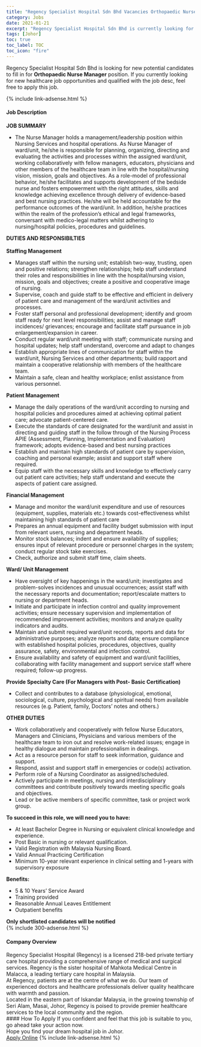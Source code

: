 ```yaml
---
title: "Regency Specialist Hospital Sdn Bhd Vacancies Orthopaedic Nurse Manager" 
category: Jobs 
date: 2021-01-21 
excerpt: "Regency Specialist Hospital Sdn Bhd is currently looking for suitable person to fill in the Orthopaedic Nurse Manager which positioned at Johor" 
tags: [Johor] 
toc: true 
toc_label: TOC 
toc_icon: "fire" 
--- 
```


<p>Regency Specialist Hospital Sdn Bhd is looking for new potential candidates to fill in for <b>Orthopaedic Nurse Manager</b> position. If you currently looking for new healthcare job opportunities and qualified with the job desc, feel free to apply this job.
</p>{% include link-adsense.html %} 
<div><div><h4>Job Description</h4></div><div><div><span><div><div><strong>JOB SUMMARY</strong></div><ul><li>The Nurse Manager holds a management/leadership position within Nursing Services and hospital operations. As Nurse Manager of ward/unit, he/she is responsible for planning, organizing, directing and evaluating the activities and processes within the assigned ward/unit, working collaboratively with fellow managers, educators, physicians and other members of the healthcare team in line with the hospital/nursing vision, mission, goals and objectives. As a role-model of professional behavior, he/she facilitates and supports development of the bedside nurse and fosters empowerment with the right attitudes, skills and knowledge achieving excellence through delivery of evidence-based and best nursing practices. He/she will be held accountable for the performance outcomes of the ward/unit. In addition, he/she practices within the realm of the profession&#8217;s ethical and legal frameworks, conversant with medico-legal matters whilst adhering to nursing/hospital policies, procedures and guidelines.</li></ul><div><strong>DUTIES AND RESPONSIBILTIES</strong></div><div><br><strong>Staffing Management</strong><ul><li>Manages staff within the nursing unit; establish two-way, trusting, open and positive relations; strengthen relationships; help staff understand their roles and responsibilities in line with the hospital/nursing vision, mission, goals and objectives; create a positive and cooperative image of nursing.</li><li>Supervise, coach and guide staff to be effective and efficient in delivery of patient care and management of the ward/unit activities and processes.</li><li>Foster staff personal and professional development; identify and groom staff ready for next level responsibilities; assist and manage staff incidences/ grievances; encourage and facilitate staff pursuance in job enlargement/expansion in career.</li><li>Conduct regular ward/unit meeting with staff; communicate nursing and hospital updates; help staff understand, overcome and adapt to changes</li><li>Establish appropriate lines of communication for staff within the ward/unit, Nursing Services and other departments; build rapport and maintain a cooperative relationship with members of the healthcare team.</li><li>Maintain a safe, clean and healthy workplace; enlist assistance from various personnel.</li></ul><strong>Patient Management</strong><ul><li>Manage the daily operations of the ward/unit according to nursing and hospital policies and procedures aimed at achieving optimal patient care; advocate patient-centered care.</li><li>Execute the standards of care designated for the ward/unit and assist in directing and guiding staff in the follow through of the Nursing Process APIE (Assessment, Planning, Implementation and Evaluation) framework; adopts evidence-based and best nursing practices</li><li>Establish and maintain high standards of patient care by supervision, coaching and personal example; assist and support staff where required.</li><li>Equip staff with the necessary skills and knowledge to effectively carry out patient care activities; help staff understand and execute the aspects of patient care assigned.</li></ul><div><strong>Financial Management</strong></div><ul><li>Manage and monitor the ward/unit expenditure and use of resources (equipment, supplies, materials etc.) towards cost-effectiveness whilst maintaining high standards of patient care</li><li>Prepares an annual equipment and facility budget submission with input from relevant users, nursing and department heads.</li><li>Monitor stock balances; indent and ensure availability of supplies; ensures input of relevant procedure or personnel charges in the system; conduct regular stock take exercises.</li><li>Check, authorize and submit staff time, claim sheets.</li></ul><div><strong>Ward/ Unit Management</strong></div><ul><li>Have oversight of key happenings in the ward/unit; investigates and problem-solves incidences and unusual occurrences; assist staff with the necessary reports and documentation; report/escalate matters to nursing or department heads.</li><li>Initiate and participate in infection control and quality improvement activities; ensure necessary supervision and implementation of recommended improvement activities; monitors and analyze quality indicators and audits.</li><li>Maintain and submit required ward/unit records, reports and data for administrative purposes; analyze reports and data; ensure compliance with established hospital policies, procedures, objectives, quality assurance, safety, environmental and infection control.</li><li>Ensure availability and safety of equipment and ward/unit facilities, collaborating with facility management and support service staff where required; follow-up progress.</li></ul></div><div><strong>Provide Specialty Care (For Managers with Post- Basic Certification)</strong></div><ul><li>Collect and contributes to a database (physiological, emotional, sociological, culture, psychological and spiritual needs) from available resources (e.g. Patient, family, Doctors&#8217; notes and others.)</li></ul><div><strong>OTHER DUTIES</strong></div><ul><li>Work collaboratively and cooperatively with fellow Nurse Educators, Managers and Clinicians, Physicians and various members of the healthcare team to iron out and resolve work-related issues; engage in healthy dialogue and maintain professionalism in dealings.</li><li>Act as a resource person for staff to seek information, guidance and support.</li><li>Respond, assist and support staff in emergencies or code(s) activation.</li><li>Perform role of a Nursing Coordinator as assigned/scheduled.</li><li>Actively participate in meetings, nursing and interdisciplinary committees and contribute positively towards meeting specific goals and objectives.</li><li>Lead or be active members of specific committee, task or project work group.</li></ul><div><strong>To succeed in this role, we will need you to have:</strong></div><ul><li>At least Bachelor Degree in Nursing or equivalent clinical knowledge and experience.</li><li>Post Basic in nursing or relevant qualification.</li><li>Valid Registration with Malaysia Nursing Board.</li><li>Valid Annual Practicing Certification</li><li>Minimum 10-year relevant experience in clinical setting and 1-years with supervisory exposure</li></ul><div><strong>Benefits:</strong></div><ul><li>5 &amp; 10 Years&#8217; Service Award</li><li>Training provided</li><li>Reasonable Annual Leaves Entitlement</li><li>Outpatient benefits</li></ul><div><strong>Only shortlisted candidates will be notified</strong></div></div></span></div></div></div> 
{% include 300-adsense.html %} 
<div><div><h4>Company Overview</h4></div><div><div><span><div><div>
<div>
		Regency Specialist Hospital (Regency) is a licensed 218-bed private tertiary care hospital providing a comprehensive range of medical and surgical services. Regency is the sister hospital of Mahkota Medical Centre in Malacca, a leading tertiary care hospital in Malaysia.</div>
<div>
		At Regency, patients are at the centre of what we do. Our team of experienced doctors and healthcare professionals deliver quality healthcare with warmth and passion.</div>
<div>
		Located in the eastern part of Iskandar Malaysia, in the growing township of Seri Alam, Masai, Johor, Regency is poised to provide premier healthcare services to the local community and the region.</div>
</div></div></span></div></div></div> 
#### How To Apply 
If you confident and feel that this job is suitable to you, go ahead take your action now. <br/> 
Hope you find your dream hospital job in Johor. <br/> 
<a href="https://www.jobstreet.com.my/en/job/orthopaedic-nurse-manager-4449969?jobId=jobstreet-my-job-4449969&sectionRank=11&token=0~5cbf2b19-ccd1-48a8-839c-ddb740c173e4&fr=SRP%20View%20In%20New%20Ta" class="btn btn--warning" target="_blank" rel="nofollow noopenner">Apply Online</a> 
{% include link-adsense.html %} 